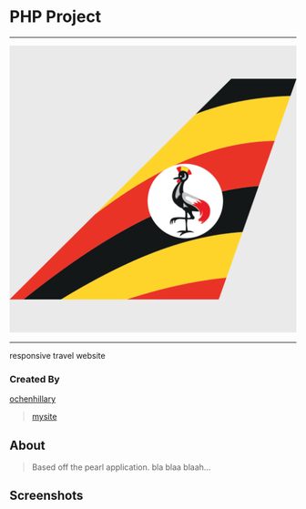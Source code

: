 
# __PHP Project__
___
<!-- ## [Travel Website](https://occn8.github.io/mu-uid/) -->

![logo](./favicon.ico)
***
responsive travel website

<!-- ## Check out [website](https://occn8.github.io/mu-uid/) -->
### Created By

  [ochenhillary](https://github.com/occn8)
  > [mysite](https://...mysite..)


## About

> Based off the pearl application.
> bla blaa blaah...

## Screenshots
